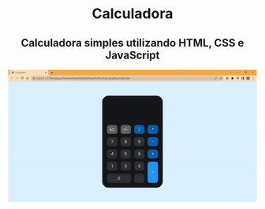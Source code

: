 <h1 align="center">Calculadora</h1>
<h2 align="center">Calculadora simples utilizando HTML, CSS e JavaScript</h2>
<p align="center">
<img src="https://github.com/joaovrf124/Calculadora/blob/master/assets/ezgif.com-gif-maker.gif?raw=true"/>
</p>

